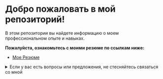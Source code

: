 # Добро пожаловать в мой репозиторий!

В этом репозитории вы найдете информацию о моем профессиональном опыте и навыках. 

**Пожалуйста, ознакомьтесь с моими резюме по ссылкам ниже:**

- [Мое Резюме](https://github.com/Tatiana-Repka/My-CV/blob/main/RESUME.md)


<details>
<summary>Если у вас есть вопросы или предложения, не стесняйтесь связаться со мной</summary>

<br>

- Телефон: +7 (978) 063-30-88
- Telegram: [QArepkaUAE](https://t.me/QAprotest)
- Email: [tteresh1013@gmail.com](mailto:tteresh1013@gmail.com)
- Skype: tanya.terret.blueberry
- LinkedIn: [Татьяна Репичева](https://linkedin.com/tatyanarepicheva/)
